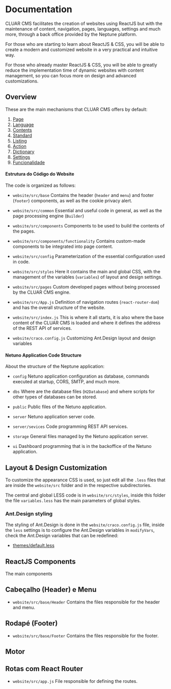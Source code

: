 
# Documentation

CLUAR CMS facilitates the creation of websites using ReactJS but with the maintenance of content, navigation, pages, languages, settings and much more, through a back office provided by the Neptune platform.

For those who are starting to learn about ReactJS & CSS, you will be able to create a modern and customized website in a very practical and intuitive way.

For those who already master ReactJS & CSS, you will be able to greatly reduce the implementation time of dynamic websites with content management, so you can focus more on design and advanced customizations.

## Overview

These are the main mechanisms that CLUAR CMS offers by default:

1. [Page](page/README.md)
2. [Language](language/README.md)
3. [Contents](content/README.md)
4. [Standard](banner/README.md)
5. [Listing](listing/README.md)
6. [Action](action/README.md)
7. [Dictionary](dictionary/README.md)
8. [Settings](configuration/README.md)
9. [Funcionalidade](functionality/README.md)

#### Estrutura do Código do Website

The code is organized as follows:

- `website/src/base`
  Contains the header (`header` and `menu`) and footer (`footer`) components, as well as the cookie privacy alert.

- `website/src/common`
  Essential and useful code in general, as well as the page processing engine (`Builder`)

- `website/src/components`
  Components to be used to build the contents of the pages.

- `website/src/components/functionality`
  Contains custom-made components to be integrated into page content.

- `website/src/config`
  Parameterization of the essential configuration used in code.
  
- `website/src/styles`
  Here it contains the main and global CSS, with the management of the variables (`variables`) of layout and design settings.

- `website/src/pages`
  Custom developed pages without being processed by the CLUAR CMS engine.
  
- `website/src/App.js`
  Definition of navigation routes (`react-router-dom`) and has the overall structure of the website. 

- `website/src/index.js`
  This is where it all starts, it is also where the base content of the CLUAR CMS is loaded and where it defines the address of the REST API of services.

- `website/craco.config.js`
  Customizing Ant.Design layout and design variables

#### Netuno Application Code Structure

About the structure of the Neptune application:

- `config`
  Netuno application configuration as database, commands executed at startup, CORS, SMTP, and much more.

- `dbs`
  Where are the database files (`H2Database`) and where scripts for other types of databases can be stored.

- `public`
  Public files of the Netuno application.
  
- `server`
  Netuno application server code.
  
- `server/sevices`
  Code programming REST API services.

- `storage`
  General files managed by the Netuno application server.

- `ui`
  Dashboard programming that is in the backoffice of the Netuno application.

## Layout & Design Customization

To customize the appearance CSS is used, so just edit all the `.less` files that are inside the `website/src` folder and in the respective subdirectories.

The central and global LESS code is in `website/src/styles`, inside this folder the file `variables.less` has the main parameters of global styles.

### Ant.Design styling

The styling of Ant.Design is done in the `website/craco.config.js` file, inside the `less` settings is to configure the Ant.Design variables in `modifyVars`, check the Ant.Design variables that can be redefined:

- [themes/default.less](https://github.com/ant-design/ant-design/blob/master/components/style/themes/default.less)

## ReactJS Components

The main components

## Cabeçalho (Header) e Menu

- `website/src/base/Header`
  Contains the files responsible for the header and menu.

## Rodapé (Footer)

- `website/src/base/Footer`
  Contains the files responsible for the footer.

## Motor

## Rotas com React Router

- `website/src/app.js`
  File responsible for defining the routes.



